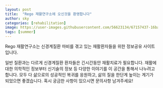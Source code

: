 ```yaml
---
layout: post
title:  "Rego 재활연구소에 오신것을 환영합니다"
author: sky
categories: [rehabilitation]
image: https://user-images.githubusercontent.com/56623134/67157437-16ba4d00-f367-11e9-88c1-613081af8d8c.png
tags: [summer]
---
```


Rego 재활연구소는 신경계질환 마비를 겪고 있는 재활환자들을 위한 정보공유 사이트입니다.

일반 질환과는 다르게 신경계질환 환자들은 긴시간동안 재활치료가 필요합니다.
재활에 대한 의학적인 정보부터 신기술의 정보 등 다양한 이야기를 이 공간을 통해서 나누려고 합니다.
모두 다 삶으로의 성공적인 복귀를 응원하고, 삶의 질을 한단계 높이는 계기가 되었으면 좋겠습니다.
혹시 궁금한 사항이 있으시면 문의사항 남겨주세요!
